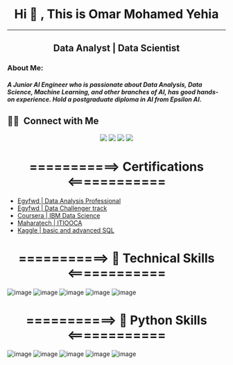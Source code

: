   # <div align="center"> Hi 👋 , This is Omar Mohamed Yehia
_________________________________________________________________________________________________________________________________________________________________________
 ## <div align="center"> Data Analyst | Data Scientist 

### About Me:
##### A Junior AI Engineer who is passionate about Data Analysis, Data Science, Machine Learning, and other branches of AI, has good hands-on experience. Hold a postgraduate diploma in AI from Epsilon AI.
  
## 🤝🏻 &nbsp;Connect with Me
<p align="center">
<a href="https://www.kaggle.com/omarmohamedyehia"><img src="https://img.shields.io/badge/-Omar-0077B5?style=flat&logo=kaggle&logoColor=white"/></a>
<a href="https://www.linkedin.com/in/omar-mohamed-yehia-70744a117/"><img src="https://img.shields.io/badge/-Omar M.yehia-0077B5?style=flat&logo=Linkedin&logoColor=white"/></a>
<a href="mailto:omaryehia012@gmail.com"><img src="https://img.shields.io/badge/-omaryehia012@gmail.com-D14836?style=flat&logo=Gmail&logoColor=white"/></a>
<a href="https://www.facebook.com/profile.php?id=100004263499303"><img src="https://img.shields.io/badge/-@omaryehia-1877F2?style=flat&logo=Facebook&logoColor=white"/></a>  

# <div align="center"> ===========> Certifications <============
+ [Egyfwd | Data Analysis Professional](https://github.com/omaryehia012/Certifications/blob/main/Egyfwd/Data%20Analysis%20Professional.png)
+ [Egyfwd | Data Challenger track](https://github.com/omaryehia012/Certifications/blob/main/Egyfwd/Data%20Challenger%20Track.png)                                                 
+ [Coursera | IBM Data Science](https://github.com/omaryehia012/Certifications/tree/main/IBM%20Data%20Science)
+ [Maharatech | ITIOOCA](https://github.com/omaryehia012/Certifications/tree/main/ITI)
+ [Kaggle | basic and advanced SQL](https://github.com/omaryehia012/Certifications/tree/main/Kaggle)                                                      
                                                      
# <div align="center"> ===========> 🔧 Technical Skills <============
![image](https://user-images.githubusercontent.com/93586279/156890037-ade4ff0a-ad2c-463b-bc00-c55bdfa91092.png)
![image](https://user-images.githubusercontent.com/93586279/156890200-7cc23243-3cfd-4b77-821b-5061fdbcb0f0.png)
![image](https://user-images.githubusercontent.com/93586279/156890299-e3e836d8-cfc5-4e0a-b491-1915193d3368.png)
![image](https://user-images.githubusercontent.com/93586279/156890477-31684ba7-7dbf-4d16-8ea0-e9accd165d95.png)
![image](https://user-images.githubusercontent.com/93586279/156890508-0099db3c-e6bb-43de-9e8e-aaa5f9cd191f.png)

# <div align="center"> ===========> 🔧 Python Skills <============
![image](https://user-images.githubusercontent.com/93586279/156888305-f296abb7-e96c-4318-9242-079baabac340.png)
![image](https://user-images.githubusercontent.com/93586279/156888331-ea6bdf6e-23b7-42ad-a46e-fdd82f6fa588.png)
![image](https://user-images.githubusercontent.com/93586279/156888350-90eae792-c515-486f-aebc-4f0b99c9352a.png)
![image](https://user-images.githubusercontent.com/93586279/156888154-8b37e43a-cdd3-47db-8f46-cbc8eec99507.png)
![image](https://user-images.githubusercontent.com/93586279/156888222-f37354d0-02e9-496a-a00e-22a98e54b48a.png)
    

